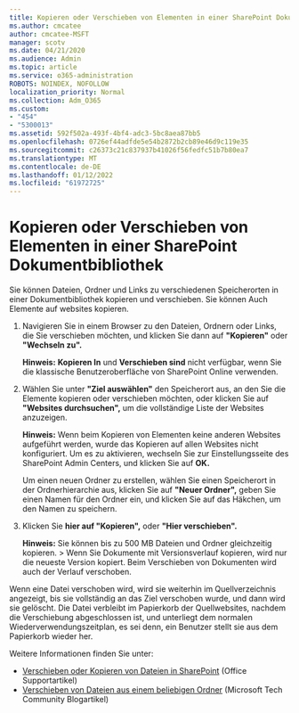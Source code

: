 ```yaml
---
title: Kopieren oder Verschieben von Elementen in einer SharePoint Dokumentbibliothek
ms.author: cmcatee
author: cmcatee-MSFT
manager: scotv
ms.date: 04/21/2020
ms.audience: Admin
ms.topic: article
ms.service: o365-administration
ROBOTS: NOINDEX, NOFOLLOW
localization_priority: Normal
ms.collection: Adm_O365
ms.custom:
- "454"
- "5300013"
ms.assetid: 592f502a-493f-4bf4-adc3-5bc8aea87bb5
ms.openlocfilehash: 0726ef44adfde5e54b2872b2cb89e46d9c119e35
ms.sourcegitcommit: c26373c21c837937b41026f56fedfc51b7b80ea7
ms.translationtype: MT
ms.contentlocale: de-DE
ms.lasthandoff: 01/12/2022
ms.locfileid: "61972725"
---
```

# <a name="copy-or-move-items-in-a-sharepoint-document-library"></a>Kopieren oder Verschieben von Elementen in einer SharePoint Dokumentbibliothek

Sie können Dateien, Ordner und Links zu verschiedenen Speicherorten in einer Dokumentbibliothek kopieren und verschieben. Sie können Auch Elemente auf websites kopieren. 
  
1. Navigieren Sie in einem Browser zu den Dateien, Ordnern oder Links, die Sie verschieben möchten, und klicken Sie dann auf **"Kopieren"** oder **"Wechseln zu".**

    **Hinweis:** **Kopieren In** und **Verschieben sind** nicht verfügbar, wenn Sie die klassische Benutzeroberfläche von SharePoint Online verwenden.
  
2. Wählen Sie unter **"Ziel auswählen"** den Speicherort aus, an den Sie die Elemente kopieren oder verschieben möchten, oder klicken Sie auf **"Websites durchsuchen",** um die vollständige Liste der Websites anzuzeigen.

    **Hinweis:** Wenn beim Kopieren von Elementen keine anderen Websites aufgeführt werden, wurde das Kopieren auf allen Websites nicht konfiguriert. Um es zu aktivieren, wechseln Sie zur Einstellungsseite des SharePoint Admin Centers, und klicken Sie auf **OK.**
  
    Um einen neuen Ordner zu erstellen, wählen Sie einen Speicherort in der Ordnerhierarchie aus, klicken Sie auf **"Neuer Ordner",** geben Sie einen Namen für den Ordner ein, und klicken Sie auf das Häkchen, um den Namen zu speichern.

3. Klicken Sie **hier auf "Kopieren",** oder **"Hier verschieben".**

    **Hinweis:** Sie können bis zu 500 MB Dateien und Ordner gleichzeitig kopieren. > Wenn Sie Dokumente mit Versionsverlauf kopieren, wird nur die neueste Version kopiert. Beim Verschieben von Dokumenten wird auch der Verlauf verschoben.
  
 Wenn eine Datei verschoben wird, wird sie weiterhin im Quellverzeichnis angezeigt, bis sie vollständig an das Ziel verschoben wurde, und dann wird sie gelöscht. Die Datei verbleibt im Papierkorb der Quellwebsites, nachdem die Verschiebung abgeschlossen ist, und unterliegt dem normalen Wiederverwendungszeitplan, es sei denn, ein Benutzer stellt sie aus dem Papierkorb wieder her.

Weitere Informationen finden Sie unter:

 - [Verschieben oder Kopieren von Dateien in SharePoint](https://support.office.com/article/move-or-copy-files-in-sharepoint-00e2f483-4df3-46be-a861-1f5f0c1a87bc) (Office Supportartikel)
 - [Verschieben von Dateien aus einem beliebigen Ordner](https://techcommunity.microsoft.com/t5/Microsoft-SharePoint-Blog/Now-move-files-anywhere-in-Office-365-SharePoint-and-OneDrive/ba-p/146973) (Microsoft Tech Community Blogartikel)  